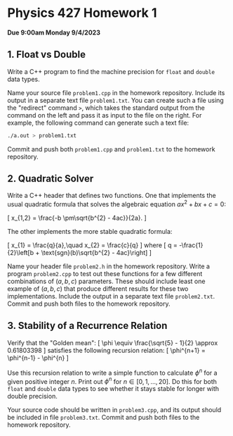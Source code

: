# Physics 427 Homework 1

__Due 9:00am Monday 9/4/2023__

## 1. Float vs Double

Write a C++ program to find the machine precision for `float` and
`double` data types.

Name your source file `problem1.cpp` in the homework repository. Include its
output in a separate text file `problem1.txt`. You can create such a file using the "redirect" command `>`, which takes the standard output from the command on the left and pass it as input to the file on the right. For example, the following command can generate such a text file:

``` sh
./a.out > problem1.txt
```

Commit and push both `problem1.cpp` and `problem1.txt` to the homework repository.

## 2. Quadratic Solver

Write a C++ header that defines two functions. One that implements the usual quadratic formula that solves the algebraic equation $ax^{2} + bx + c = 0$:

\[
    x_{1,2} = \frac{-b \pm\sqrt{b^{2} - 4ac}}{2a}.
\]

The other implements the more stable quadratic formula:

\[
    x_{1} = \frac{q}{a},\quad x_{2} = \frac{c}{q}
\]
where
\[
    q = -\frac{1}{2}\left[b + \text{sgn}(b)\sqrt{b^{2} - 4ac}\right]
\]

Name your header file `problem2.h` in the homework repository. Write a program `problem2.cpp` to test out these functions for a few different combinations of $(a, b, c)$ parameters. These should include least one example of $(a, b, c)$ that produce different results for these two implementations. Include the output in a separate text file `problem2.txt`. Commit and push both files to the homework repository.

## 3. Stability of a Recurrence Relation

Verify that the "Golden mean":
\[
    \phi \equiv \frac{\sqrt{5} - 1}{2} \approx 0.61803398
\]
satisfies the following recursion relation:
\[
    \phi^{n+1} = \phi^{n-1} - \phi^{n}
\]

Use this recursion relation to write a simple function to calculate $\phi^{n}$
for a given positive integer $n$. Print out $\phi^{n}$ for $n\in
[0,1,\dots,20]$. Do this for both `float` and `double` data types to see whether
it stays stable for longer with double precision.

Your source code should be written in `problem3.cpp`, and its output should be included in file `problem3.txt`. Commit and push both files to the homework repository.
